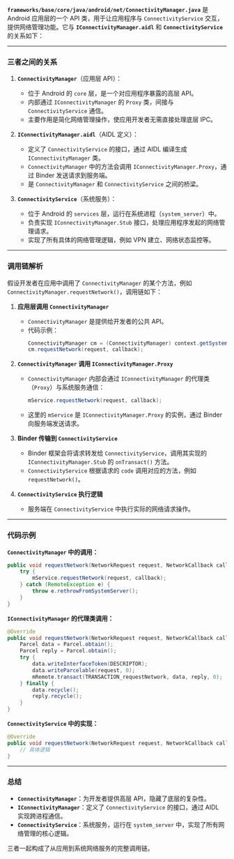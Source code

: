 **`frameworks/base/core/java/android/net/ConnectivityManager.java`** 是 Android 应用层的一个 API 类，用于让应用程序与 `ConnectivityService` 交互，提供网络管理功能。它与 **`IConnectivityManager.aidl`** 和 **`ConnectivityService`** 的关系如下：

---

### 三者之间的关系

1. **`ConnectivityManager`**（应用层 API）：
   - 位于 Android 的 `core` 层，是一个对应用程序暴露的高层 API。
   - 内部通过 `IConnectivityManager` 的 `Proxy` 类，间接与 `ConnectivityService` 通信。
   - 主要作用是简化网络管理操作，使应用开发者无需直接处理底层 IPC。

2. **`IConnectivityManager.aidl`**（AIDL 定义）：
   - 定义了 `ConnectivityService` 的接口，通过 AIDL 编译生成 `IConnectivityManager` 类。
   - `ConnectivityManager` 中的方法会调用 `IConnectivityManager.Proxy`，通过 Binder 发送请求到服务端。
   - 是 `ConnectivityManager` 和 `ConnectivityService` 之间的桥梁。

3. **`ConnectivityService`**（系统服务）：
   - 位于 Android 的 `services` 层，运行在系统进程（`system_server`）中。
   - 负责实现 `IConnectivityManager.Stub` 接口，处理应用程序发起的网络管理请求。
   - 实现了所有具体的网络管理逻辑，例如 VPN 建立、网络状态监控等。

---

### 调用链解析

假设开发者在应用中调用了 `ConnectivityManager` 的某个方法，例如 `ConnectivityManager.requestNetwork()`，调用链如下：

1. **应用层调用 `ConnectivityManager`**
   - `ConnectivityManager` 是提供给开发者的公共 API。
   - 代码示例：
     ```java
     ConnectivityManager cm = (ConnectivityManager) context.getSystemService(Context.CONNECTIVITY_SERVICE);
     cm.requestNetwork(request, callback);
     ```

2. **`ConnectivityManager` 调用 `IConnectivityManager.Proxy`**
   - `ConnectivityManager` 内部会通过 `IConnectivityManager` 的代理类（`Proxy`）与系统服务通信：
     ```java
     mService.requestNetwork(request, callback);
     ```
   - 这里的 `mService` 是 `IConnectivityManager.Proxy` 的实例，通过 Binder 向服务端发送请求。

3. **Binder 传输到 `ConnectivityService`**
   - Binder 框架会将请求转发给 `ConnectivityService`，调用其实现的 `IConnectivityManager.Stub` 的 `onTransact()` 方法。
   - `ConnectivityService` 根据请求的 `code` 调用对应的方法，例如 `requestNetwork()`。

4. **`ConnectivityService` 执行逻辑**
   
   - 服务端在 `ConnectivityService` 中执行实际的网络请求操作。

---

### 代码示例

**`ConnectivityManager` 中的调用：**
```java
public void requestNetwork(NetworkRequest request, NetworkCallback callback) {
    try {
        mService.requestNetwork(request, callback);
    } catch (RemoteException e) {
        throw e.rethrowFromSystemServer();
    }
}
```

**`IConnectivityManager` 的代理类调用：**
```java
@Override
public void requestNetwork(NetworkRequest request, NetworkCallback callback) throws RemoteException {
    Parcel data = Parcel.obtain();
    Parcel reply = Parcel.obtain();
    try {
        data.writeInterfaceToken(DESCRIPTOR);
        data.writeParcelable(request, 0);
        mRemote.transact(TRANSACTION_requestNetwork, data, reply, 0);
    } finally {
        data.recycle();
        reply.recycle();
    }
}
```

**`ConnectivityService` 中的实现：**
```java
@Override
public void requestNetwork(NetworkRequest request, NetworkCallback callback) {
    // 具体逻辑
}
```

---

### 总结

- **`ConnectivityManager`**：为开发者提供高层 API，隐藏了底层的复杂性。
- **`IConnectivityManager`**：定义了 `ConnectivityService` 的接口，通过 AIDL 实现跨进程通信。
- **`ConnectivityService`**：系统服务，运行在 `system_server` 中，实现了所有网络管理的核心逻辑。

三者一起构成了从应用到系统网络服务的完整调用链。